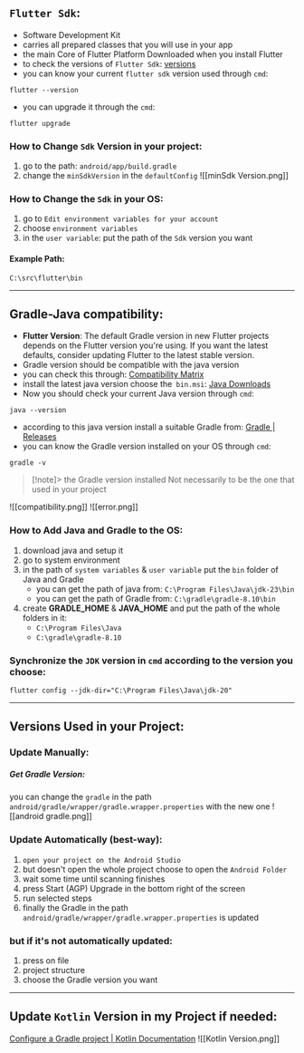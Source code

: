 ## `Flutter Sdk`:
- Software Development Kit
- carries all prepared classes that you will use in your app
- the main Core of Flutter Platform Downloaded when you install Flutter
- to check the versions of `Flutter Sdk`: [versions](https://flutter-ko.dev/development/tools/sdk/releases)
- you can know your current `flutter sdk` version used through `cmd`:
```
flutter --version
```
- you can upgrade it through the `cmd`:
```
flutter upgrade
```
### How to Change `Sdk` Version in your project:
1. go to the path: `android/app/build.gradle`
2. change the `minSdkVersion` in the `defaultConfig`
![[minSdk Version.png]]
### How to Change the `Sdk` in your OS:
1. go to `Edit environment variables for your account`
2. choose `environment variables`
3. in the `user variable`: put the path of the `Sdk` version you want
#### Example Path:
`C:\src\flutter\bin`
___
## Gradle-Java compatibility:
- **Flutter Version**: The default Gradle version in new Flutter projects depends on the Flutter version you're using. If you want the latest defaults, consider updating Flutter to the latest stable version.
- Gradle version should be compatible with the java version
- you can check this through: [Compatibility Matrix](https://docs.gradle.org/current/userguide/compatibility.html)
- install the latest java version choose the` bin.msi`: [Java Downloads](https://www.oracle.com/java/technologies/downloads/)
- Now you should check your current Java version through `cmd`: 
```
java --version
```
- according to this java version install a suitable Gradle from: [Gradle | Releases](https://gradle.org/releases/?_gl=1*125bn9h*_gcl_au*MjEzNTA3NTc2MS4xNzM1MTM2ODQy*_ga*MjAzMTc0NzQyLjE3MzUxMzY4NDI.*_ga_7W7NC6YNPT*MTczNTEzNjg0Mi4xLjEuMTczNTEzNzIyNS40My4wLjA.)
- you can know the Gradle version installed on your OS through `cmd`:
```
gradle -v
```
>[!note]> the Gradle version installed Not necessarily to be the one that used in your project

![[compatibility.png]]
![[error.png]]
### How to Add Java and Gradle to the OS:
1. download java and setup it
2. go to system environment 
3. in the path of `system variables` & `user variable` put the `bin` folder of Java and Gradle
	- you can get the path of java from: `C:\Program Files\Java\jdk-23\bin`
	- you can get the path of Gradle from: `C:\gradle\gradle-8.10\bin`
4. create __GRADLE_HOME__ & __JAVA_HOME__ and put the path of the whole folders in it:
	- `C:\Program Files\Java`
	- `C:\gradle\gradle-8.10`
### Synchronize the `JDK` version in `cmd` according to the version you choose:
```
flutter config --jdk-dir="C:\Program Files\Java\jdk-20"
```
___
## Versions Used in your Project:
### Update Manually:
##### Get Gradle Version: 
you can change the `gradle` in the path `android/gradle/wrapper/gradle.wrapper.properties` with the new one
![[android gradle.png]]
### Update Automatically (best-way):
1. `open your project on the Android Studio`
2. but doesn't open the whole project choose to open the `Android Folder`
3. wait some time until scanning finishes
4. press Start (AGP) Upgrade in the bottom right of the screen
5. run selected steps
6. finally the Gradle in the path `android/gradle/wrapper/gradle.wrapper.properties` is updated
### but if it's not automatically updated:
1. press on file 
2. project structure
3. choose the Gradle version you want
___
## Update `Kotlin` Version in my Project if needed:

[Configure a Gradle project | Kotlin Documentation](https://kotlinlang.org/docs/gradle-configure-project.html)
![[Kotlin Version.png]]